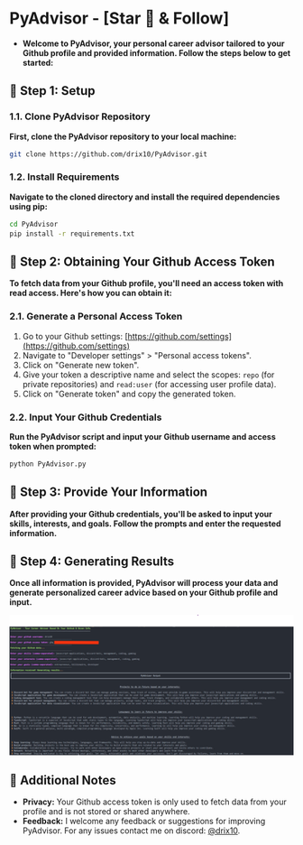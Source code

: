 # PyAdvisor - [Star 🌟 & Follow]
- **Welcome to PyAdvisor, your personal career advisor tailored to your Github profile and provided information. Follow the steps below to get started:**

## 🚀 Step 1: Setup

### 1.1. Clone PyAdvisor Repository

**First, clone the PyAdvisor repository to your local machine:**

```bash
git clone https://github.com/drix10/PyAdvisor.git
```

### 1.2. Install Requirements

**Navigate to the cloned directory and install the required dependencies using pip:**

```bash
cd PyAdvisor
pip install -r requirements.txt
```

## 🚀 Step 2: Obtaining Your Github Access Token

**To fetch data from your Github profile, you'll need an access token with read access. Here's how you can obtain it:**

### 2.1. Generate a Personal Access Token

1. Go to your Github settings: [https://github.com/settings](https://github.com/settings)
2. Navigate to "Developer settings" > "Personal access tokens".
3. Click on "Generate new token".
4. Give your token a descriptive name and select the scopes: `repo` (for private repositories) and `read:user` (for accessing user profile data).
5. Click on "Generate token" and copy the generated token.

### 2.2. Input Your Github Credentials

**Run the PyAdvisor script and input your Github username and access token when prompted:**

```bash
python PyAdvisor.py
```

## 🚀 Step 3: Provide Your Information

**After providing your Github credentials, you'll be asked to input your skills, interests, and goals. Follow the prompts and enter the requested information.**

## 🚀 Step 4: Generating Results

**Once all information is provided, PyAdvisor will process your data and generate personalized career advice based on your Github profile and input.**

![Example](https://github.com/Drix10/PyAdvisor/blob/main/pyadvisor.png?raw=true)

## 🚀 Additional Notes

- **Privacy:** Your Github access token is only used to fetch data from your profile and is not stored or shared anywhere.
- **Feedback:** I welcome any feedback or suggestions for improving PyAdvisor. For any issues contact me on discord: [@drix10](https://discord.com/users/954367061222633472).
